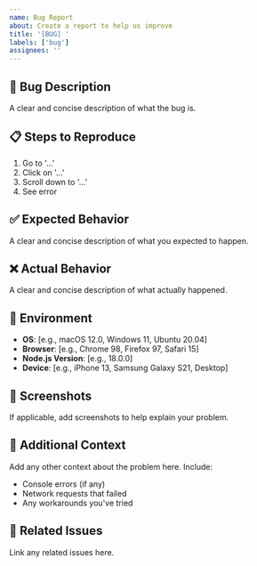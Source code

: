 ```yaml
---
name: Bug Report
about: Create a report to help us improve
title: '[BUG] '
labels: ['bug']
assignees: ''
---
```


## 🐛 Bug Description
A clear and concise description of what the bug is.

## 📋 Steps to Reproduce
1. Go to '...'
2. Click on '...'
3. Scroll down to '...'
4. See error

## ✅ Expected Behavior
A clear and concise description of what you expected to happen.

## ❌ Actual Behavior
A clear and concise description of what actually happened.

## 📱 Environment
- **OS**: [e.g., macOS 12.0, Windows 11, Ubuntu 20.04]
- **Browser**: [e.g., Chrome 98, Firefox 97, Safari 15]
- **Node.js Version**: [e.g., 18.0.0]
- **Device**: [e.g., iPhone 13, Samsung Galaxy S21, Desktop]

## 📸 Screenshots
If applicable, add screenshots to help explain your problem.

## 📝 Additional Context
Add any other context about the problem here. Include:
- Console errors (if any)
- Network requests that failed
- Any workarounds you've tried

## 🔗 Related Issues
Link any related issues here.
